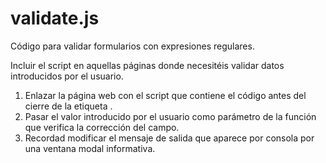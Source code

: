 # validate.js
Código para validar formularios con expresiones regulares.

Incluir el script en aquellas páginas donde necesitéis validar datos introducidos por el usuario.

1) Enlazar la página web con el script que contiene el código antes del cierre de la etiqueta <body>.
2) Pasar el valor introducido por el usuario como parámetro de la función que verifica la corrección del campo.
3) Recordad modificar el mensaje de salida que aparece por consola por una ventana modal informativa.
